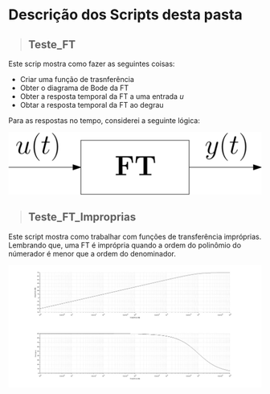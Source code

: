 # Descrição dos Scripts desta pasta



>## Teste_FT

Este scrip mostra como fazer as seguintes coisas:
* Criar uma função de trasnferência
* Obter o diagrama de Bode da FT
* Obter a resposta temporal da FT a uma entrada *u*
* Obtar a resposta temporal da FT ao degrau 

Para as respostas no tempo, considerei a seguinte lógica:

![Resposta no Tempo](.*/../figs/FT_resposta.png)


> ## Teste_FT_Improprias

Este script mostra como trabalhar com funções de transferência impróprias. Lembrando que, uma FT é imprópria quando a ordem do polinômio do númerador é menor que a ordem do denominador.  



![Resposta em Frequência da FT Imprópria](./figs/bode_FT_impropria.png)